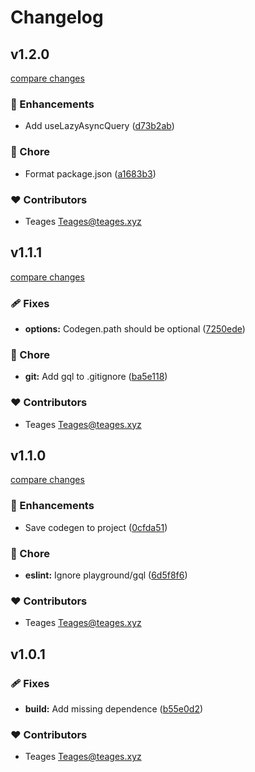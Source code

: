 # Changelog


## v1.2.0

[compare changes](https://github.com/Teages/nuxt-urql-client/compare/v1.1.1...v1.2.0)

### 🚀 Enhancements

- Add useLazyAsyncQuery ([d73b2ab](https://github.com/Teages/nuxt-urql-client/commit/d73b2ab))

### 🏡 Chore

- Format package.json ([a1683b3](https://github.com/Teages/nuxt-urql-client/commit/a1683b3))

### ❤️ Contributors

- Teages <Teages@teages.xyz>

## v1.1.1

[compare changes](https://github.com/Teages/nuxt-urql-client/compare/v1.1.0...v1.1.1)

### 🩹 Fixes

- **options:** Codegen.path should be optional ([7250ede](https://github.com/Teages/nuxt-urql-client/commit/7250ede))

### 🏡 Chore

- **git:** Add gql to .gitignore ([ba5e118](https://github.com/Teages/nuxt-urql-client/commit/ba5e118))

### ❤️ Contributors

- Teages <Teages@teages.xyz>

## v1.1.0

[compare changes](https://github.com/Teages/nuxt-urql-client/compare/v1.0.1...v1.1.0)

### 🚀 Enhancements

- Save codegen to project ([0cfda51](https://github.com/Teages/nuxt-urql-client/commit/0cfda51))

### 🏡 Chore

- **eslint:** Ignore playground/gql ([6d5f8f6](https://github.com/Teages/nuxt-urql-client/commit/6d5f8f6))

### ❤️ Contributors

- Teages <Teages@teages.xyz>

## v1.0.1


### 🩹 Fixes

- **build:** Add missing dependence ([b55e0d2](https://github.com/Teages/nuxt-urql-client/commit/b55e0d2))

### ❤️ Contributors

- Teages <Teages@teages.xyz>

